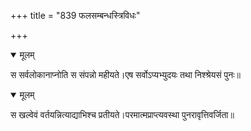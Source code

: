 +++
title = "839 फलसम्बन्धस्त्रिविधः"

+++


<details open><summary>मूलम्</summary>

स सर्वलोकानाप्नोति स संपन्नो महीयते।एष सर्वोऽप्यभ्युदयः तथा निश्श्रेयसं पुनः॥
</details>



<details open><summary>मूलम्</summary>

स खल्वेवं वर्तयन्नित्याद्याभिश्च प्रतीयते।परमात्मप्राप्त्यवस्था पुनरावृत्तिवर्जिता॥
</details>

